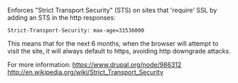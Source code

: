 Enforces "Strict Transport Security" (STS) on sites that 'require' SSL by
adding an STS in the http responses:

    Strict-Transport-Security: max-age=31536000

This means that for the next 6 months, when the browser will attempt to
visit the site, it will always default to https, avoiding http downgrade
attacks.

For more information:
https://www.drupal.org/node/986312
http://en.wikipedia.org/wiki/Strict_Transport_Security
